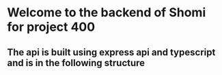 # Welcome to the backend of Shomi for project 400

## The api is built using express api and typescript and is in the following structure
